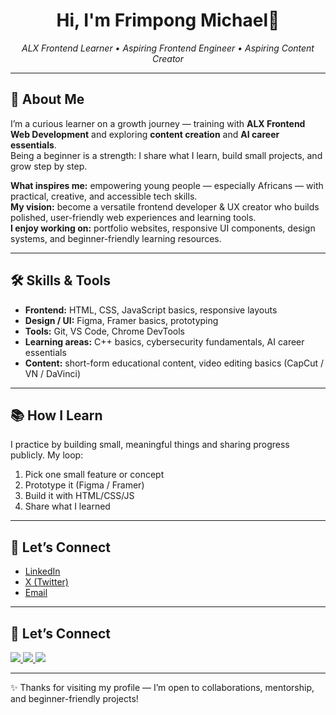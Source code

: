 <!-- =========================
     GitHub README — Clean Beginner Version
     ========================= -->

<h1 align="center">Hi, I'm Frimpong Michael👋</h1>
<p align="center">
  <em>ALX Frontend Learner • Aspiring Frontend Engineer •  Aspiring Content Creator</em>
</p>

<hr/>

## 🌱 About Me  
I’m a curious learner on a growth journey — training with **ALX Frontend Web Development** and exploring **content creation** and **AI career essentials**.  
Being a beginner is a strength: I share what I learn, build small projects, and grow step by step.  

**What inspires me:** empowering young people — especially Africans — with practical, creative, and accessible tech skills.  
**My vision:** become a versatile frontend developer & UX creator who builds polished, user-friendly web experiences and learning tools.  
**I enjoy working on:** portfolio websites, responsive UI components, design systems, and beginner-friendly learning resources.  

---

## 🛠️ Skills & Tools  
- **Frontend:** HTML, CSS, JavaScript basics, responsive layouts  
- **Design / UI:** Figma, Framer basics, prototyping  
- **Tools:** Git, VS Code, Chrome DevTools  
- **Learning areas:** C++ basics, cybersecurity fundamentals, AI career essentials  
- **Content:** short-form educational content, video editing basics (CapCut / VN / DaVinci)  

---

## 📚 How I Learn  
I practice by building small, meaningful things and sharing progress publicly. My loop:  
1. Pick one small feature or concept  
2. Prototype it (Figma / Framer)  
3. Build it with HTML/CSS/JS  
4. Share what I learned  

---

## 🤝 Let’s Connect  
- [LinkedIn](https://www.linkedin.com/in/michael-frimpong-3a1b52375)  
- [X (Twitter)](https://x.com/krayetor)  
- [Email](mailto:hellokrayetor@gmail.com)  

---

## 🤝 Let’s Connect  

<p align="left">
  <a href="https://www.linkedin.com/in/michael-frimpong-3a1b52375">
    <img src="https://img.shields.io/badge/LinkedIn-%230077B5.svg?&style=for-the-badge&logo=linkedin&logoColor=white" />
  </a>
  <a href="https://x.com/krayetor">
    <img src="https://img.shields.io/badge/Twitter(X)-%23000000.svg?&style=for-the-badge&logo=x&logoColor=white" />
  </a>
  <a href="mailto:hellokrayetor@gmail.com">
    <img src="https://img.shields.io/badge/Email-%23D14836.svg?&style=for-the-badge&logo=gmail&logoColor=white" />
  </a>
</p>

---

✨ Thanks for visiting my profile — I’m open to collaborations, mentorship, and beginner-friendly projects!
